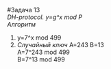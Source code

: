#Задача 13  
*DH-protocol. y=g^x mod P*  
*Алгоритм*  
1) y=7^x mod 499
2) *Случайный ключ*
A=243
B=13  
   A=7^243 mod 499  
   B=7^13 mod 499  

